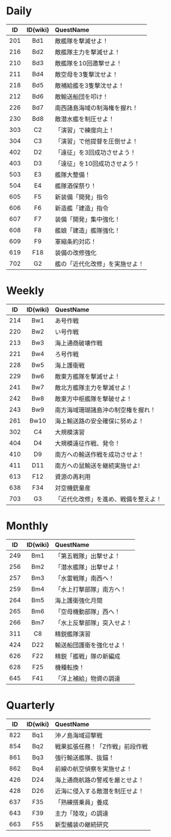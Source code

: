 # Daily
| ID |ID(wiki)|QuestName|
|:--:|:------:|:--------|
|201|Bd1|敵艦隊を撃滅せよ！|
|216|Bd2|敵艦隊主力を撃滅せよ！|
|210|Bd3|敵艦隊を10回邀撃せよ！|
|211|Bd4|敵空母を3隻撃沈せよ！|
|218|Bd5|敵補給艦を3隻撃沈せよ！|
|212|Bd6|敵輸送船団を叩け！|
|226|Bd7|南西諸島海域の制海権を握れ！|
|230|Bd8|敵潜水艦を制圧せよ！|
|303|C2|「演習」で練度向上！|
|304|C3|「演習」で他提督を圧倒せよ！|
|402|D2|「遠征」を3回成功させよう！|
|403|D3|「遠征」を10回成功させよう！|
|503|E3|艦隊大整備！|
|504|E4|艦隊酒保祭り！|
|605|F5|新装備「開発」指令|
|606|F6|新造艦「建造」指令|
|607|F7|装備「開発」集中強化！|
|608|F8|艦娘「建造」艦隊強化！|
|609|F9|軍縮条約対応！|
|619|F18|装備の改修強化|
|702|G2|艦の「近代化改修」を実施せよ！|

# Weekly
| ID |ID(wiki)|QuestName|
|:--:|:------:|:--------|
|214|Bw1|あ号作戦|
|220|Bw2|い号作戦|
|213|Bw3|海上通商破壊作戦|
|221|Bw4|ろ号作戦|
|228|Bw5|海上護衛戦|
|229|Bw6|敵東方艦隊を撃滅せよ！|
|241|Bw7|敵北方艦隊主力を撃滅せよ！|
|242|Bw8|敵東方中枢艦隊を撃破せよ！|
|243|Bw9|南方海域珊瑚諸島沖の制空権を握れ！|
|261|Bw10|海上輸送路の安全確保に努めよ！|
|302|C4|大規模演習|
|404|D4|大規模遠征作戦、発令！|
|410|D9|南方への輸送作戦を成功させよ！|
|411|D11|南方への鼠輸送を継続実施せよ!|
|613|F12|資源の再利用|
|638|F34|対空機銃量産|
|703|G3|「近代化改修」を進め、戦備を整えよ！|

# Monthly
| ID |ID(wiki)|QuestName|
|:--:|:------:|:--------|
|249|Bm1|「第五戦隊」出撃せよ！|
|256|Bm2|「潜水艦隊」出撃せよ！|
|257|Bm3|「水雷戦隊」南西へ！|
|259|Bm4|「水上打撃部隊」南方へ！|
|264|Bm5|海上護衛強化月間|
|265|Bm6|「空母機動部隊」西へ！|
|266|Bm7|「水上反撃部隊」突入せよ！|
|311|C8|精鋭艦隊演習|
|424|D22|輸送船団護衛を強化せよ！|
|626|F22|精鋭「艦戦」隊の新編成|
|628|F25|機種転換！|
|645|F41|「洋上補給」物資の調達|

# Quarterly
| ID |ID(wiki)|QuestName|
|:--:|:------:|:--------|
|822|Bq1|沖ノ島海域迎撃戦|
|854|Bq2|戦果拡張任務！「Z作戦」前段作戦|
|861|Bq3|強行輸送艦隊、抜錨！|
|862|Bq4|前線の航空偵察を実施せよ！|
|426|D24|海上通商航路の警戒を厳とせよ！|
|428|D26|近海に侵入する敵潜を制圧せよ！|
|637|F35|「熟練搭乗員」養成|
|643|F39|主力「陸攻」の調達|
|663|F55|新型艤装の継続研究|
